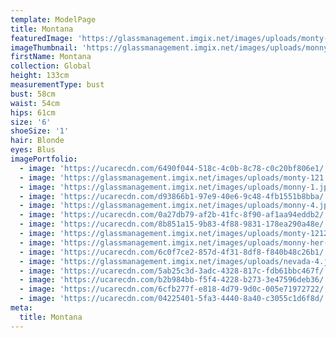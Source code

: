 ```yaml
---
template: ModelPage
title: Montana
featuredImage: 'https://glassmanagement.imgix.net/images/uploads/monty-12121.jpg'
imageThumbnail: 'https://glassmanagement.imgix.net/images/uploads/monny-her-shadow.jpg'
firstName: Montana
collection: Global
height: 133cm
measurementType: bust
bust: 58cm
waist: 54cm
hips: 61cm
size: '6'
shoeSize: '1'
hair: Blonde
eyes: Blus
imagePortfolio:
  - image: 'https://ucarecdn.com/6490f044-518c-4c0b-8c78-c0c20bf806e1/'
  - image: 'https://glassmanagement.imgix.net/images/uploads/monty-121.jpg'
  - image: 'https://glassmanagement.imgix.net/images/uploads/monny-1.jpg'
  - image: 'https://ucarecdn.com/d93866b1-97e9-40e6-9c48-4fb1551b8bba/'
  - image: 'https://glassmanagement.imgix.net/images/uploads/monny-4.jpg'
  - image: 'https://ucarecdn.com/0a27db79-af2b-41fc-8f90-af1aa94eddb2/'
  - image: 'https://ucarecdn.com/8b851a15-9b83-4f88-9831-178ea290a48e/'
  - image: 'https://glassmanagement.imgix.net/images/uploads/monty-121212121.jpg'
  - image: 'https://glassmanagement.imgix.net/images/uploads/monny-her-shadow.jpg'
  - image: 'https://ucarecdn.com/6c0f7ce2-857d-4f31-8df8-f840b48c26b1/'
  - image: 'https://glassmanagement.imgix.net/images/uploads/nevada-4.jpg'
  - image: 'https://ucarecdn.com/5ab25c3d-3adc-4328-817c-fdb61bbc467f/'
  - image: 'https://ucarecdn.com/b2b984bb-f5f4-4228-b273-3e47596deb36/'
  - image: 'https://ucarecdn.com/6cfb277f-e818-4d79-9d0c-005e71972722/'
  - image: 'https://ucarecdn.com/04225401-5fa3-4440-8a40-c3055c1d6f8d/'
meta:
  title: Montana
---
```


